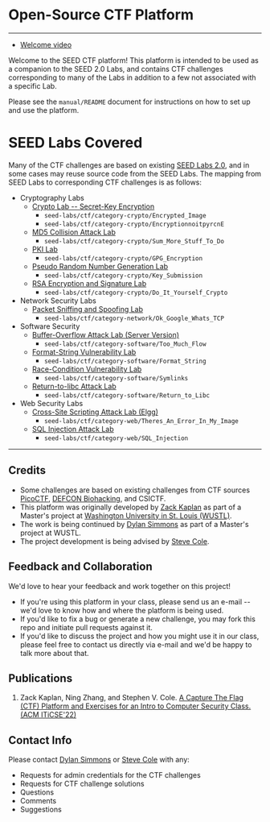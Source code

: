 # Open-Source CTF Platform

---

* [Welcome video](/ctf/manual/Videos/SEED_CTF_intro.mp4)

Welcome to the SEED CTF platform!  This platform is intended to be used as a companion to the SEED 2.0 Labs, and contains CTF challenges corresponding to many of the Labs in addition to a few not associated with a specific Lab.  

Please see the `manual/README` document for instructions on how to set up and use the platform.

# SEED Labs Covered

Many of the CTF challenges are based on existing [SEED Labs 2.0](https://seedsecuritylabs.org/Labs_20.04/), and in some cases may reuse source code from the SEED Labs.
The mapping from SEED Labs to corresponding CTF challenges is as follows:
* Cryptography Labs
  - [Crypto Lab -- Secret-Key Encryption](https://seedsecuritylabs.org/Labs_20.04/Crypto/Crypto_Encryption/)
    * `seed-labs/ctf/category-crypto/Encrypted_Image`
    * `seed-labs/ctf/category-crypto/EncryptionnoitpyrcnE`
  - [MD5 Collision Attack Lab](https://seedsecuritylabs.org/Labs_20.04/Crypto/Crypto_MD5_Collision/)
    * `seed-labs/ctf/category-crypto/Sum_More_Stuff_To_Do`
  - [PKI Lab](https://seedsecuritylabs.org/Labs_20.04/Crypto/Crypto_PKI/)
    * `seed-labs/ctf/category-crypto/GPG_Encryption`
  - [Pseudo Random Number Generation Lab](https://seedsecuritylabs.org/Labs_20.04/Crypto/Crypto_Random_Number/)
    * `seed-labs/ctf/category-crypto/Key_Submission`
  - [RSA Encryption and Signature Lab](https://seedsecuritylabs.org/Labs_20.04/Crypto/Crypto_RSA/)
    * `seed-labs/ctf/category-crypto/Do_It_Yourself_Crypto`
* Network Security Labs
  - [Packet Sniffing and Spoofing Lab](https://seedsecuritylabs.org/Labs_20.04/Networking/Sniffing_Spoofing/)
    * `seed-labs/ctf/category-network/Ok_Google_Whats_TCP`
* Software Security
  - [Buffer-Overflow Attack Lab (Server Version)](https://seedsecuritylabs.org/Labs_20.04/Software/Buffer_Overflow_Server/)
    * `seed-labs/ctf/category-software/Too_Much_Flow`
  - [Format-String Vulnerability Lab](https://seedsecuritylabs.org/Labs_20.04/Software/Format_String/)
    * `seed-labs/ctf/category-software/Format_String`
  - [Race-Condition Vulnerability Lab](https://seedsecuritylabs.org/Labs_20.04/Software/Race_Condition/)
    * `seed-labs/ctf/category-software/Symlinks`
  - [Return-to-libc Attack Lab](https://seedsecuritylabs.org/Labs_20.04/Software/Return_to_Libc/)
    * `seed-labs/ctf/category-software/Return_to_Libc`
* Web Security Labs
  - [Cross-Site Scripting Attack Lab (Elgg)](https://seedsecuritylabs.org/Labs_20.04/Web/Web_XSS_Elgg/)
    * `seed-labs/ctf/category-web/Theres_An_Error_In_My_Image`
  - [SQL Injection Attack Lab](https://seedsecuritylabs.org/Labs_20.04/Web/Web_SQL_Injection/)
    * `seed-labs/ctf/category-web/SQL_Injection`

---

## Credits

* Some challenges are based on existing challenges from CTF sources [PicoCTF](https://www.picoctf.org/), [DEFCON Biohacking](https://www.defconbiohackingvillage.org/), and CSICTF.
* This platform was originally developed by [Zack Kaplan](mailto:zack.kaplan@wustl.edu) as part of a Master's project at [Washington University in St. Louis (WUSTL)](https://wustl.edu/).
* The work is being continued by [Dylan Simmons](mailto:dylan.simmons@wustl.edu) as part of a Master's project at WUSTL.
* The project development is being advised by [Steve Cole](mailto:svcole@wustl.edu).

## Feedback and Collaboration

We'd love to hear your feedback and work together on this project!
* If you're using this platform in your class, please send us an e-mail --  we'd love to know how and where the platform is being used.
* If you'd like to fix a bug or generate a new challenge, you may fork this repo and initiate pull requests against it. 
* If you'd like to discuss the project and how you might use it in our class, please feel free to contact us directly via e-mail and we'd be happy to talk more about that.

## Publications
1. Zack Kaplan, Ning Zhang, and Stephen V. Cole. [A Capture The Flag (CTF) Platform and Exercises for an Intro to Computer Security Class. (ACM ITiCSE'22)](https://doi.org/10.1145/3502717.3532153)

## Contact Info

Please contact [Dylan Simmons](mailto:dylan.simmons@wustl.edu) or [Steve Cole](mailto:svcole@wustl.edu) with any:
* Requests for admin credentials for the CTF challenges
* Requests for CTF challenge solutions
* Questions
* Comments
* Suggestions
